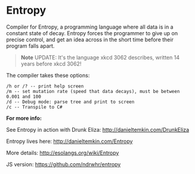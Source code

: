 # Entropy
Compiler for Entropy, a programming language where all data is in a constant state of decay. Entropy forces the programmer to give up on precise control, and get an idea across in the short time before their program falls apart. 

> **Note**
UPDATE: It's the language xkcd 3062 describes, written 14 years before xkcd 3062!

The compiler takes these options:

    /h or /? -- print help screen
    /m -- set mutation rate (speed that data decays), must be between 0.001 and 100
    /d -- Debug mode: parse tree and print to screen
    /c -- Transpile to C#

**For more info:**

See Entropy in action with Drunk Eliza: http://danieltemkin.com/DrunkEliza

Entropy lives here: http://danieltemkin.com/Entropy

More details: http://esolangs.org/wiki/Entropy

JS version: https://github.com/ndrwhr/entropy
